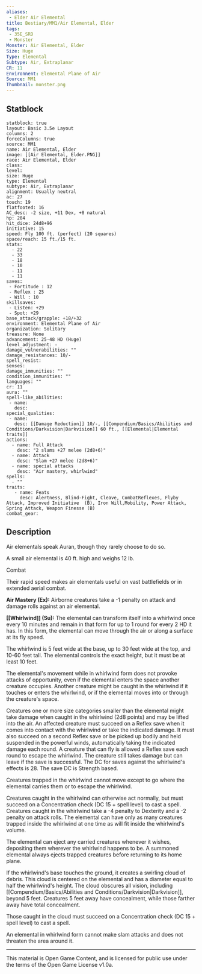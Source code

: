 ```yaml
---
aliases:
 - Elder Air Elemental
title: Bestiary/MM1/Air Elemental, Elder
tags: 
 - 35E_SRD
 - Monster
Monster: Air Elemental, Elder
Size: Huge
Type: Elemental
Subtype: Air, Extraplanar
CR: 11
Environnent: Elemental Plane of Air
Source: MM1
Thumbnail: monster.png
---
```


## Statblock

```statblock
statblock: true
layout: Basic 3.5e Layout
columns: 2
forceColumns: true
source: MM1 
name: Air Elemental, Elder
image: [[Air Elemental, Elder.PNG]]
race: Air Elemental, Elder
class: 
level: 
size: Huge
type: Elemental
subtype: Air, Extraplanar
alignment: Usually neutral
ac: 27
touch: 19
flatfooted: 16
AC_desc: -2 size, +11 Dex, +8 natural
hp: 204
hit_dice: 24d8+96
initiative: 15
speed: Fly 100 ft. (perfect) (20 squares)
space/reach: 15 ft./15 ft.
stats:
  - 22
  - 33
  - 18
  - 10
  - 11
  - 11
saves:
 - Fortitude : 12
 - Reflex : 25
 - Will : 10
skillsaves:
 - Listen: +29
 - Spot: +29
base_attack/grapple: +18/+32
environment: Elemental Plane of Air
organization: Solitary
treasure: None
advancement: 25-48 HD (Huge)
level_adjustment: -
damage_vulnerabilities: ""
damage_resistances: 10/-
spell_resist: 
senses: 
damage_immunities: ""
condition_immunities: ""
languages: ""
cr: 11
aura: ""
spell-like_abilities:
 - name: 
   desc: 
special_qualities:
 - name:
   desc: [[Damage Reduction]] 10/-, [[Compendium/Basics/Abilities and Conditions/Darkvision|Darkvision]] 60 ft., [[Elemental|Elemental traits]]
actions:
  - name: Full Attack
    desc: "2 slams +27 melee (2d8+6)"
  - name: Attack
    desc: "Slam +27 melee (2d8+6)"
  - name: special attacks
    desc: "Air mastery, whirlwind"
spells:
  - ""
traits:
   - name: Feats
     desc: Alertness, Blind-Fight, Cleave, CombatReflexes, Flyby Attack, Improved Initiative  (B), Iron Will,Mobility, Power Attack, Spring Attack, Weapon Finesse (B)
combat_gear:  
```

## Description



Air elementals speak Auran, though they rarely choose to do so.

A small air elemental is 40 ft. high and weighs 12 lb.

Combat

Their rapid speed makes air elementals useful on vast battlefields or in extended aerial combat.


**Air Mastery (Ex):** Airborne creatures take a -1 penalty on attack and damage rolls against an air elemental.


**[[Whirlwind]] (Su):** The elemental can transform itself into a whirlwind once every 10 minutes and remain in that form for up to 1 round for every 2 HD it has. In this form, the elemental can move through the air or along a surface at its fly speed.

The whirlwind is 5 feet wide at the base, up to 30 feet wide at the top, and 10-60 feet tall. The elemental controls the exact height, but it must be at least 10 feet.

The elemental's movement while in whirlwind form does not provoke attacks of opportunity, even if the elemental enters the space another creature occupies. Another creature might be caught in the whirlwind if it touches or enters the whirlwind, or if the elemental moves into or through the creature's space.

Creatures one or more size categories smaller than the elemental might take damage when caught in the whirlwind (2d8 points) and may be lifted into the air. An affected creature must succeed on a Reflex save when it comes into contact with the whirlwind or take the indicated damage. It must also succeed on a second Reflex save or be picked up bodily and held suspended in the powerful winds, automatically taking the indicated damage each round. A creature that can fly is allowed a Reflex save each round to escape the whirlwind. The creature still takes damage but can leave if the save is successful. The DC for saves against the whirlwind's effects is 28. The save DC is Strength based.

Creatures trapped in the whirlwind cannot move except to go where the elemental carries them or to escape the whirlwind.

Creatures caught in the whirlwind can otherwise act normally, but must succeed on a Concentration check (DC 15 + spell level) to cast a spell. Creatures caught in the whirlwind take a -4 penalty to Dexterity and a -2 penalty on attack rolls. The elemental can have only as many creatures trapped inside the whirlwind at one time as will fit inside the whirlwind's volume.

The elemental can eject any carried creatures whenever it wishes, depositing them wherever the whirlwind happens to be. A summoned elemental always ejects trapped creatures before returning to its home plane.

If the whirlwind's base touches the ground, it creates a swirling cloud of debris. This cloud is centered on the elemental and has a diameter equal to half the whirlwind's height. The cloud obscures all vision, including [[Compendium/Basics/Abilities and Conditions/Darkvision|Darkvision]], beyond 5 feet. Creatures 5 feet away have concealment, while those farther away have total concealment.

Those caught in the cloud must succeed on a Concentration check (DC 15 + spell level) to cast a spell.

An elemental in whirlwind form cannot make slam attacks and does not threaten the area around it.

---

This material is Open Game Content, and is licensed for public use under the terms of the Open Game License v1.0a.
